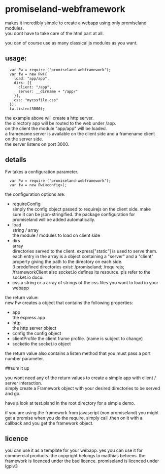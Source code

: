 promiseland-webframework
========================

makes it incredibly simple to create a webapp using only promiseland modules.  
you dont have to take care of the html part at all.  
  
you can of course use as many classical js modules as you want.  
  
## usage:  
  
```
  var Fw = require ("promiseland-webframework");
  var fw = new Fw({
    load: "app/app",
    dirs: [{
      client: "/app",
      server: __dirname + "/app/"
    }],
    css: "mycssfile.css"
  });
  fw.listen(3000);
```  
  
the example above will create a http server.  
the directory app will be routed to the web under /app.  
on the client the module "app/app" will be loaded.  
a framename server is available on the client side and a framename client on the server side.  
the server listens on port 3000.  
  
## details  
  
Fw takes a configuration parameter.
```
  var Fw = require ("promiseland-webframework");
  var fw = new Fw(<config>);
```  
  
the configuration options are:  
  - requireConfig  
    simply the config object passed to requirejs on the client side. make sure it can be json-stringified. the package configuration for promiseland will be added automatically.  
  - load  
    string / array  
    the module / modules to load on client side
  - dirs  
    array  
    directories served to the client. express["static"] is used to serve them. each entry in the array is a object containing a "server" and a "client" property giving the path to the directory on each side.  
    3 predefined directories exist: /promiseland; /requirejs; /frameworkClient
    also socket.io defines its resource. pls refer to the socket.io docu.
  - css
    a string or a array of strings of the css files you want to load in your webapp
    
the return value:  
  new Fw creates a object that contains the following properties:  
  - app  
    the express app
  - http  
    the http server object
  - config
    the config object
  - clientProfile
    the client frame profile. (name is subject to change)
  - socketio
    the socket.io object
    
  the return value also contains a listen method that you must pass a port number parameter.
  
##sum it up
  
  you wont need any of the return values to create a simple app with client / server interaction.  
  simply create a Framework object with your desired directories to be served and go.  
  
  have a look at test.pland in the root directory for a simple demo.  
  
  if you are using the framework from javascript (non promiseland) you might get a promise when you do the require. simply call .then on it with a callback and you get the framework object.  
  
  
## licence
  
  you can use it as a template for your webapp. yes you can use it for commercial products. the copyright belongs to matthias behrens. the framework is licenced under the bsd licence. promiseland is licenced under lgplv3
